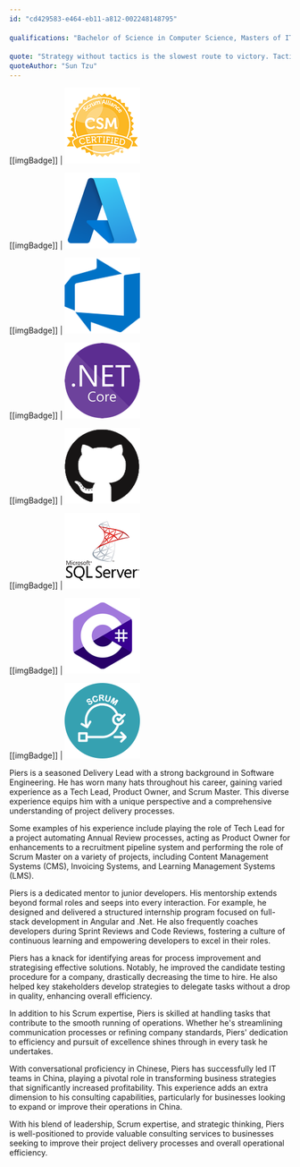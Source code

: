 ```yaml
---
id: "cd429583-e464-eb11-a812-002248148795"

qualifications: "Bachelor of Science in Computer Science, Masters of IT Management (Executive), Certified ScrumMaster® (CSM®)"

quote: "Strategy without tactics is the slowest route to victory. Tactics without strategy is the noise before defeat."
quoteAuthor: "Sun Tzu"
---
```


[[imgBadge]]
| ![Certified Scrum Master](../badges/Certification-scrumalliance-master.png)

[[imgBadge]]
| ![azure-logo.png](../badges/Business-microsoft-azure.png)

[[imgBadge]]
| ![devops](../badges/Business-microsoft-azure-devops.png)

[[imgBadge]]
| ![dotnetcore.png](../badges/Developer-dotnet-core.png)

[[imgBadge]]
| ![dotnetcore.png](../badges/Developer-github.png)

[[imgBadge]]
| ![dotnetcore.png](../badges/Developer-sql-server.png)

[[imgBadge]]
| ![dotnetcore.png](../badges/Developer-c-sharp.png)

[[imgBadge]]
| ![dotnetcore.png](../badges/Business-scrum.png)

Piers is a seasoned Delivery Lead with a strong background in Software Engineering. He has worn many hats throughout his career, gaining varied experience as a Tech Lead, Product Owner, and Scrum Master. This diverse experience equips him with a unique perspective and a comprehensive understanding of project delivery processes.

Some examples of his experience include playing the role of Tech Lead for a project automating Annual Review processes, acting as Product Owner for enhancements to a recruitment pipeline system and performing the role of Scrum Master on a variety of projects, including Content Management Systems (CMS), Invoicing Systems, and Learning Management Systems (LMS).

Piers is a dedicated mentor to junior developers. His mentorship extends beyond formal roles and seeps into every interaction. For example, he designed and delivered a structured internship program focused on full-stack development in Angular and .Net. He also frequently coaches developers during Sprint Reviews and Code Reviews, fostering a culture of continuous learning and empowering developers to excel in their roles.

Piers has a knack for identifying areas for process improvement and strategising effective solutions. Notably, he improved the candidate testing procedure for a company, drastically decreasing the time to hire. He also helped key stakeholders develop strategies to delegate tasks without a drop in quality, enhancing overall efficiency.

In addition to his Scrum expertise, Piers is skilled at handling tasks that contribute to the smooth running of operations. Whether he's streamlining communication processes or refining company standards, Piers' dedication to efficiency and pursuit of excellence shines through in every task he undertakes.

With conversational proficiency in Chinese, Piers has successfully led IT teams in China, playing a pivotal role in transforming business strategies that significantly increased profitability. This experience adds an extra dimension to his consulting capabilities, particularly for businesses looking to expand or improve their operations in China.

With his blend of leadership, Scrum expertise, and strategic thinking, Piers is well-positioned to provide valuable consulting services to businesses seeking to improve their project delivery processes and overall operational efficiency.

